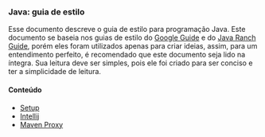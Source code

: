 ### Java: guia de estilo

Esse documento descreve o guia de estilo para programação Java. Este documento se baseia nos guias de estilo do [Google Guide](https://google-styleguide.googlecode.com/svn/trunk/javaguide.html) e do [Java Ranch Guide](http://www.javaranch.com/styleLong.jsp), porém eles foram utilizados apenas para criar ideias, assim, para um entendimento perfeito, é recomendado que este documento seja lido na íntegra. Sua leitura deve ser simples, pois ele foi criado para ser conciso e ter a simplicidade de leitura.

#### Conteúdo

  * [Setup](setup.md)
  * [Intellij](intellij.md)
  * [Maven Proxy](maven-proxy.md)


